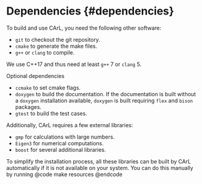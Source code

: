Dependencies {#dependencies}
==========

To build and use CArL, you need the following other software:
- `git` to checkout the git repository.
- `cmake` to generate the make files.
- `g++` or `clang` to compile.

We use C++17 and thus need at least `g++` 7 or `clang` 5.

Optional dependencies
- `ccmake` to set cmake flags.
- `doxygen` to build the documentation. If the documentation is built without a `doxygen` installation available, `doxygen` is built requiring `flex` and `bison` packages.
- `gtest` to build the test cases.

Additionally, CArL requires a few external libraries:
- `gmp` for calculations with large numbers.
- `Eigen3` for numerical computations.
- `boost` for several additional libraries.

To simplify the installation process, all these libraries can be built by CArL automatically if it is not available on your system. You can do this manually by running
@code
make resources
@endcode
